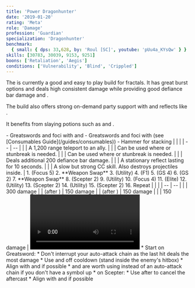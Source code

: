 ```yaml
---
title: 'Power Dragonhunter'
date: '2019-01-20'
rating: 'Meta'
role: 'Damage'
profession: 'Guardian'
specialization: 'Dragonhunter'
benchmark:
  { small: { dps: 33,628, by: 'Roul [SC]', youtube: 'pUu4a_KYsQw' } }
skills: [30783, 30039, 9153, 9251]
boons: ['Retaliation', 'Aegis']
conditions: ['Vulnerability', 'Blind', 'Crippled']
---
```


The <Specialization name="dragonhunter" text="Power Dragonhunter"/> is currently a good and easy to play build for fractals. It has great burst options and deals high consistent damage while providing good defiance bar damage and <Condition name="vulnerability"/>.

The build also offers strong on-demand party support with <Skill id="30039"/> and reflects like <Skill id="9251"/>.

It benefits from slaying potions such as <Item id="50082"/> and <Item name="Impact" type="Sigil"/>.

<Divider text="Equipment"/>

<Grid>
<GridItem sm="4">
<Armor weight="Heavy" helmId="48075" helmRuneId="24836" helmRuneCount="6" helmAffix="Berserker" helmRune="Scholar" shouldersId="48077" shouldersRuneId="24836" shouldersRuneCount="6" shouldersAffix="Berserker" shouldersRune="Scholar" coatId="48073" coatRuneId="24836" coatRuneCount="6" coatAffix="Berserker" coatRune="Scholar" glovesId="48074" glovesRuneId="24836" glovesRuneCount="6" glovesAffix="Berserker" glovesRune="Scholar" leggingsId="48076" leggingsRuneId="24836" leggingsRuneCount="6" leggingsAffix="Berserker" leggingsRune="Scholar" bootsId="48072" bootsRuneId="24836" bootsRuneCount="6" bootsAffix="Berserker" bootsRune="Scholar"/>
</GridItem>

<GridItem sm="4">
<Weapons weapon1MainId="46762" weapon1MainSigil1Id="24615" weapon1MainSigil2Id="24868" weapon1MainType="Greatsword" weapon1MainAffix="Berserker" weapon1MainSigil1="Force" weapon1MainSigil2="Impact" weapon2MainId="46769" weapon2MainSigil1Id="24615" weapon2MainType="Scepter" weapon2MainAffix="Berserker" weapon2MainSigil1="Force" weapon2OffId="46761" weapon2OffSigilId="24868" weapon2OffType="Focus" weapon2OffAffix="Berserker" weapon2OffSigil="Force"/>

<Card title="Alternative weapons">
- Greatswords and foci with <Item name="Night" type="Sigil" disableText/> and <Item name="Serpent Slaying" type="Sigil" disableText/>
- Greatswords and foci with (see [Consumables Guide](/guides/consumables))
- Hammer for <Boon name="might"/> stacking
</Card>
</GridItem>

<GridItem sm="4">
<BackAndTrinkets backItemId="49390" backItemAffix="Berserker" accessory1Id="39233" accessory1Affix="Berserker" accessory2Id="39232" accessory2Affix="Berserker" amuletId="39273" amuletAffix="Berserker" ring1Id="75669" ring1Affix="Berserker" ring2Id="76024" ring2Affix="Berserker"/>

<Consumables foodId="41569" utilityId="77569" infusionId="37131"/>
</GridItem>
</Grid>

<Divider text="Build"/>

<Grid>
<GridItem sm="7">
<Traits traits1Id="16" traits1="Radiance" traits1SelectedIds="574,565,579" traits2Id="42" traits2="Zeal" traits2SelectedIds="634,653,2017" traits3Id="27" traits3="Dragonhunter" traits3SelectedIds="1898,1835,1955"/>
</GridItem>

<GridItem sm="5">
<Skills healId="21664" utility1Id="30364" utility2Id="9168" utility3Id="9093" eliteId="30273"/>

<Card title="Situational">
| | |
| -- | -- |
| <Skill id="9246" size="big" disableText/> | A 1,200 range teleport to an ally. |
| <Skill name="Hallowed Ground" size="big" disableText/> | Can be used where <Boon name="stability"/> or stunbreak is needed. |
| <Skill id="9153" size="big" disableText/> | Can be used where <Boon name="stability"/> or stunbreak is needed. |
| <Skill id="9125" size="big" disableText/> | Deals additional 200 defiance bar damage. |
| <Skill id="9251" size="big" disableText/> | A stationary reflect lasting for 10 seconds. |
| <Skill name="Sanctuary" size="big" disableText/> | A slow but strong CC skill. Also destroys projectiles inside. |
</Card>
</GridItem>
</Grid>

<Divider text="Details"/>

<Grid>
<GridItem sm="7">
<Card title="Rotation">
1. <Skill name="Shield of Wrath" profession="guardian"/> (Focus 5)
2. **Weapon Swap**
3. <Skill name="Procession of Blades " profession="guardian"/> (Utility)
4. <Skill name="Spear of Justice" profession="guardian"/> (F1)
5. <Skill name="Symbol of Wrath " profession="guardian"/> (GS 4)
6. <Skill name="Whirling Wrath" profession="guardian"/> (GS 2)
7. **Weapon Swap**
8. <Skill name="Symbol of Punishment" profession="guardian"/> (Scepter 2)
9. <Skill name="Sword of Justice" profession="guardian"/> (Utility)
10. <Skill name="Ray of Judgment" profession="guardian"/> (Focus 4)
11. <Skill name="Dragons Maw" profession="guardian"/> (Elite)
12. <Skill name="Sword of Justice" profession="guardian"/> (Utility)
13. <Skill name="Symbol of Punishment" profession="guardian"/> (Scepter 2)
14. <Skill name="Sword of Justice" profession="guardian"/> (Utility)
15. <Skill name="Symbol of Punishment" profession="guardian"/> (Scepter 2)
16. Repeat
</Card>
</GridItem>

<GridItem sm="5">
<Card title="CC skills">
| | |
| -- | -- |
| <Skill id="9093"/> | 300 damage |
| <Skill id="9226"/> (after <Skill id="9147"/>) | 150 damage |
| <Skill id="33134"/> (after <Skill id="29887"/>) | 150 damage |
| <Skill id="30273"/> | 150 damage |
</Card>
<Video youtube="pUu4a_KYsQw" title="Small Hitbox: 33.6k DPS by Roul [SC]"/>
</GridItem>

<GridItem sm="7">
<Card title="Notes">
* Start on Greatsword:
  * Don't interrupt your auto-attack chain as the last hit deals the most damage
  * Use <Skill id="9146"/> and <Skill id="9081"/> off cooldown (stand inside the enemy's hitbox)
  * Align <Skill id="9146"/> with <Skill id="30364"/> and <Skill id="29887"/> if possible
  * <Skill id="9080"/> and <Skill id="9147"/> are worth using instead of an auto-attack chain if you don't have a symbol up
* on Scepter:
  * Use <Skill id="9098"/> after <Skill id="9090"/> to cancel the aftercast
  * Align <Skill id="9090"/> with <Skill id="30364"/> and <Skill id="29887"/> if possible
</Card>
</GridItem>

</Grid>

